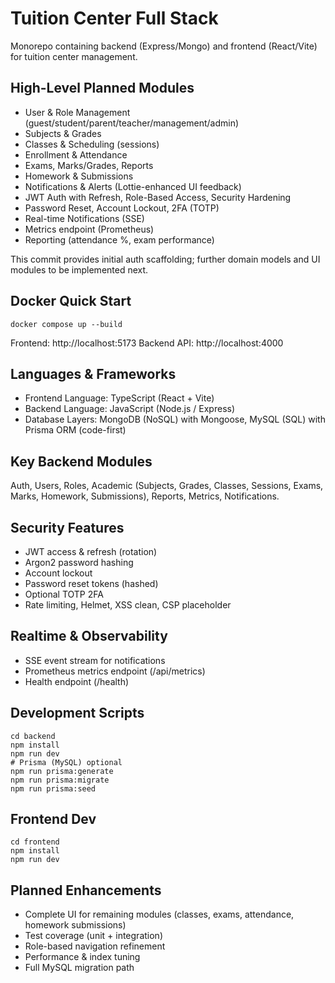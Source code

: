 # Tuition Center Full Stack

Monorepo containing backend (Express/Mongo) and frontend (React/Vite) for tuition center management.

## High-Level Planned Modules

- User & Role Management (guest/student/parent/teacher/management/admin)
- Subjects & Grades
- Classes & Scheduling (sessions)
- Enrollment & Attendance
- Exams, Marks/Grades, Reports
- Homework & Submissions
- Notifications & Alerts (Lottie-enhanced UI feedback)
- JWT Auth with Refresh, Role-Based Access, Security Hardening
- Password Reset, Account Lockout, 2FA (TOTP)
- Real-time Notifications (SSE)
- Metrics endpoint (Prometheus)
- Reporting (attendance %, exam performance)

This commit provides initial auth scaffolding; further domain models and UI modules to be implemented next.

## Docker Quick Start

```
docker compose up --build
```

Frontend: http://localhost:5173  Backend API: http://localhost:4000

## Languages & Frameworks
- Frontend Language: TypeScript (React + Vite)
- Backend Language: JavaScript (Node.js / Express)
- Database Layers: MongoDB (NoSQL) with Mongoose, MySQL (SQL) with Prisma ORM (code-first)

## Key Backend Modules
Auth, Users, Roles, Academic (Subjects, Grades, Classes, Sessions, Exams, Marks, Homework, Submissions), Reports, Metrics, Notifications.

## Security Features
- JWT access & refresh (rotation)
- Argon2 password hashing
- Account lockout
- Password reset tokens (hashed)
- Optional TOTP 2FA
- Rate limiting, Helmet, XSS clean, CSP placeholder

## Realtime & Observability
- SSE event stream for notifications
- Prometheus metrics endpoint (/api/metrics)
- Health endpoint (/health)

## Development Scripts
```
cd backend
npm install
npm run dev
# Prisma (MySQL) optional
npm run prisma:generate
npm run prisma:migrate
npm run prisma:seed
```

## Frontend Dev
```
cd frontend
npm install
npm run dev
```

## Planned Enhancements
- Complete UI for remaining modules (classes, exams, attendance, homework submissions)
- Test coverage (unit + integration)
- Role-based navigation refinement
- Performance & index tuning
- Full MySQL migration path

